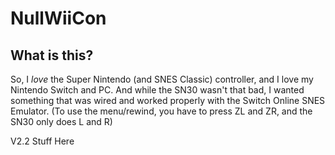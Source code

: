 # NullWiiCon

## What is this?

So, I *love* the Super Nintendo (and SNES Classic) controller, and I love my Nintendo Switch and PC. And while the SN30 wasn't that bad, I wanted something that was wired and worked properly with the Switch Online SNES Emulator. (To use the menu/rewind, you have to press ZL and ZR, and the SN30 only does L and R)

V2.2 Stuff Here
